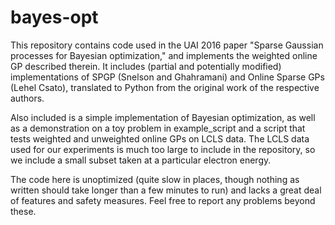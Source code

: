 # bayes-opt

This repository contains code used in the UAI 2016 paper "Sparse Gaussian processes for Bayesian optimization," and implements the weighted online GP described therein. It includes (partial and potentially modified) implementations of SPGP (Snelson and Ghahramani) and Online Sparse GPs (Lehel Csato), translated to Python from the original work of the respective authors. 

Also included is a simple implementation of Bayesian optimization, as well as a demonstration on a toy problem in example_script and a script that tests weighted and unweighted online GPs on LCLS data. The LCLS data used for our experiments is much too large to include in the repository, so we include a small subset taken at a particular electron energy.

The code here is unoptimized (quite slow in places, though nothing as written should take longer than a few minutes to run) and lacks a great deal of features and safety measures. Feel free to report any problems beyond these.
